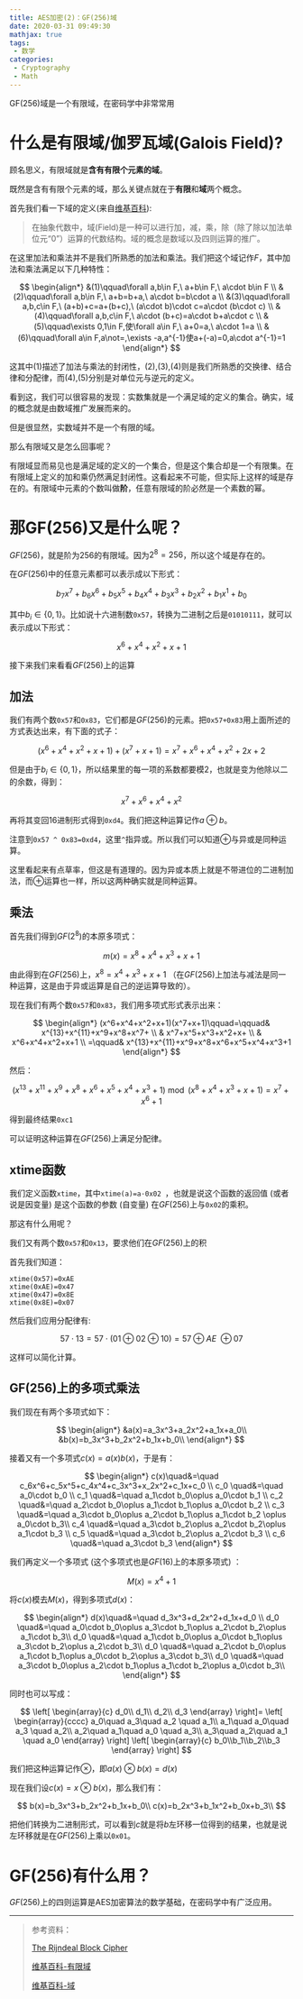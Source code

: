 ```yaml
---
title: AES加密(2)：GF(256)域
date: 2020-03-31 09:49:30
mathjax: true
tags: 
 - 数学
categories:
 - Cryptography
 - Math
---
```


GF(256)域是一个有限域，在密码学中非常常用

<!--more-->

# 什么是有限域/伽罗瓦域(Galois Field)?

顾名思义，有限域就是**含有有限个元素的域**。

既然是含有有限个元素的域，那么关键点就在于**有限**和**域**两个概念。

首先我们看一下域的定义(来自[维基百科](https://zh.wikipedia.org/wiki/域_(數學))):

> 在抽象代数中，域(Field)是一种可以进行加，减，乘，除（除了除以加法单位元“0”）运算的代数结构。域的概念是数域以及四则运算的推广。

在这里加法和乘法并不是我们所熟悉的加法和乘法。我们把这个域记作$F$，其中加法和乘法满足以下几种特性：

$$
\begin{align*}
&(1)\qquad\forall a,b\in F,\ a+b\in F,\ a\cdot b\in F \\
&(2)\qquad\forall a,b\in F,\ a+b=b+a,\ a\cdot b=b\cdot a \\
&(3)\qquad\forall a,b,c\in F,\ (a+b)+c=a+(b+c),\ (a\cdot b)\cdot c=a\cdot (b\cdot c) \\
&(4)\qquad\forall a,b,c\in F,\ a\cdot (b+c)=a\cdot b+a\cdot c \\
&(5)\qquad\exists 0,1\in F,使\forall a\in F,\ a+0=a,\ a\cdot 1=a \\
&(6)\qquad\forall a\in F,a\not=,\exists -a,a^{-1}使a+(-a)=0,a\cdot a^{-1}=1
\end{align*}
$$

这其中(1)描述了加法与乘法的封闭性，(2),(3),(4)则是我们所熟悉的交换律、结合律和分配律，而(4),(5)分别是对单位元与逆元的定义。

看到这，我们可以很容易的发现：实数集就是一个满足域的定义的集合。确实，域的概念就是由数域推广发展而来的。

但是很显然，实数域并不是一个有限的域。

那么有限域又是怎么回事呢？

有限域显而易见也是满足域的定义的一个集合，但是这个集合却是一个有限集。在有限域上定义的加和乘仍然满足封闭性。这看起来不可能，但实际上这样的域是存在的。有限域中元素的个数叫做**阶**，任意有限域的阶必然是一个素数的幂。

# 那GF(256)又是什么呢？

$GF(256)$，就是阶为256的有限域。因为$2^8=256$，所以这个域是存在的。

在$GF(256)$中的任意元素都可以表示成以下形式：

$$
b_7x^7+b_6x^6+b_5x^5+b_4x^4+b_3x^3+b_2x^2+b_1x^1+b_0
$$

其中$b_i\in\{0,1\}$。比如说十六进制数`0x57`，转换为二进制之后是`01010111`，就可以表示成以下形式：

$$
x^6+x^4+x^2+x+1
$$

接下来我们来看看$GF(256)$上的运算

## 加法

我们有两个数`0x57`和`0x83`，它们都是$GF(256)$的元素。把`0x57+0x83`用上面所述的方式表达出来，有下面的式子：

$$
(x^6+x^4+x^2+x+1)+(x^7+x+1)=x^7+x^6+x^4+x^2+2x+2
$$

但是由于$b_i\in\{0,1\}$，所以结果里的每一项的系数都要模2，也就是变为他除以二的余数，得到：

$$
x^7+x^6+x^4+x^2
$$

再将其变回16进制形式得到`0xd4`。我们把这种运算记作$a\oplus b$。

注意到`0x57 ^ 0x83=0xd4`，这里`^`指异或。所以我们可以知道$\oplus$与异或是同种运算。

这里看起来有点草率，但这是有道理的。因为异或本质上就是不带进位的二进制加法，而$\oplus$运算也一样，所以这两种确实就是同种运算。

## 乘法

首先我们得到$GF(2^8)$的本原多项式：

$$
m(x)=x^8+x^4+x^3+x+1
$$

由此得到在$GF(256)$上，$x^8=x^4+x^3+x+1$ （在$GF(256)$上加法与减法是同一种运算，这是由于异或运算是自己的逆运算导致的）。

现在我们有两个数`0x57`和`0x83`，我们用多项式形式表示出来：

$$
\begin{align*}
(x^6+x^4+x^2+x+1)(x^7+x+1)\qquad=\qquad& x^{13}+x^{11}+x^9+x^8+x^7+ \\
                                       & x^7+x^5+x^3+x^2+x+ \\
                                       & x^6+x^4+x^2+x+1 \\
                                =\qquad& x^{13}+x^{11}+x^9+x^8+x^6+x^5+x^4+x^3+1
\end{align*}
$$

然后：

$$
(x^{13}+x^{11}+x^9+x^8+x^6+x^5+x^4+x^3+1) \bmod (x^8+x^4+x^3+x+1)=x^7+x^6+1
$$

得到最终结果`0xc1`

可以证明这种运算在$GF(256)$上满足分配律。

## xtime函数

我们定义函数`xtime`，其中`xtime(a)=a·0x02 `，也就是说这个函数的返回值 (或者说是因变量) 是这个函数的参数 (自变量) 在$GF(256)$上与`0x02`的乘积。

那这有什么用呢？

我们又有两个数`0x57`和`0x13`，要求他们在$GF(256)$上的积

首先我们知道：

```plaintext
xtime(0x57)=0xAE
xtime(0xAE)=0x47
xtime(0x47)=0x8E
xtime(0x8E)=0x07
```

然后我们应用分配律有:

$$
57\cdot 13=57\cdot(01\oplus 02\oplus 10)=57\oplus AE\ \oplus 07
$$

这样可以简化计算。

## GF(256)上的多项式乘法

我们现在有两个多项式如下：

$$
\begin{align*}
&a(x)=a_3x^3+a_2x^2+a_1x+a_0\\
&b(x)=b_3x^3+b_2x^2+b_1x+b_0\\
\end{align*}
$$

接着又有一个多项式$c(x)=a(x)b(x)$，于是有：

$$
\begin{align*}
c(x)\quad&=\quad c_6x^6+c_5x^5+c_4x^4+c_3x^3+x_2x^2+c_1x+c_0 \\
c_0 \quad&=\quad a_0\cdot b_0 \\
c_1 \quad&=\quad a_1\cdot b_0\oplus a_0\cdot b_1 \\
c_2 \quad&=\quad a_2\cdot b_0\oplus a_1\cdot b_1\oplus a_0\cdot b_2 \\
c_3 \quad&=\quad a_3\cdot b_0\oplus a_2\cdot b_1\oplus a_1\cdot b_2 \oplus a_0\cdot b_3\\
c_4 \quad&=\quad a_3\cdot b_2\oplus a_2\cdot b_2\oplus a_1\cdot b_3 \\
c_5 \quad&=\quad a_3\cdot b_2\oplus a_2\cdot b_3 \\
c_6 \quad&=\quad a_3\cdot b_3
\end{align*}
$$

我们再定义一个多项式 (这个多项式也是$GF(16)$上的本原多项式) ：

$$
M(x)=x^4+1
$$

将$c(x)$模去$M(x)$，得到多项式$d(x)$：

$$
\begin{align*}
d(x)\quad&=\quad d_3x^3+d_2x^2+d_1x+d_0 \\
d_0 \quad&=\quad a_0\cdot b_0\oplus a_3\cdot b_1\oplus a_2\cdot b_2\oplus a_1\cdot b_3\\
d_0 \quad&=\quad a_1\cdot b_0\oplus a_0\cdot b_1\oplus a_3\cdot b_2\oplus a_2\cdot b_3\\
d_0 \quad&=\quad a_2\cdot b_0\oplus a_1\cdot b_1\oplus a_0\cdot b_2\oplus a_3\cdot b_3\\
d_0 \quad&=\quad a_3\cdot b_0\oplus a_2\cdot b_1\oplus a_1\cdot b_2\oplus a_0\cdot b_3\\
\end{align*}
$$

同时也可以写成：

$$
\left[
\begin{array}{c}
d_0\\ d_1\\ d_2\\ d_3
\end{array}
\right]=
\left[
\begin{array}{cccc}
a_0\quad a_3\quad a_2 \quad a_1\\
a_1\quad a_0\quad a_3 \quad a_2\\
a_2\quad a_1\quad a_0 \quad a_3\\
a_3\quad a_2\quad a_1 \quad a_0
\end{array}
\right]
\left[
\begin{array}{c}
b_0\\b_1\\b_2\\b_3
\end{array}
\right]
$$

我们把这种运算记作$\otimes$，即$a(x)\otimes b(x)=d(x)$

现在我们设$c(x)=x\otimes b(x)$，那么我们有：

$$
b(x)=b_3x^3+b_2x^2+b_1x+b_0\\
c(x)=b_2x^3+b_1x^2+b_0x+b_3\\
$$

把他们转换为二进制形式，可以看到$c$就是将$b$左环移一位得到的结果，也就是说左环移就是在$GF(256)$上乘以`0x01`。

# GF(256)有什么用？

$GF(256)$上的四则运算是AES加密算法的数学基础，在密码学中有广泛应用。

---

> 参考资料：
> 
> [The Rijndeal Block Cipher](https://csrc.nist.gov/csrc/media/projects/cryptographic-standards-and-guidelines/documents/aes-development/rijndael-ammended.pdf)
> 
> [维基百科-有限域](https://zh.wikipedia.org/wiki/有限域)
> 
> [维基百科-域](https://zh.wikipedia.org/wiki/域_(數學))
